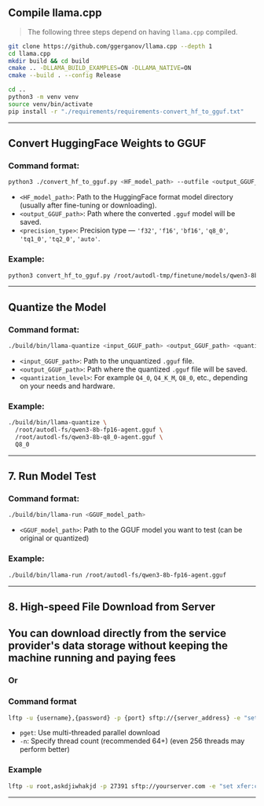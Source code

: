 ## Compile llama.cpp

> The following three steps depend on having `llama.cpp` compiled.

```bash
git clone https://github.com/ggerganov/llama.cpp --depth 1
cd llama.cpp
mkdir build && cd build
cmake .. -DLLAMA_BUILD_EXAMPLES=ON -DLLAMA_NATIVE=ON
cmake --build . --config Release

cd ..
python3 -m venv venv
source venv/bin/activate
pip install -r "./requirements/requirements-convert_hf_to_gguf.txt"
```

---

## Convert HuggingFace Weights to GGUF

### Command format:

```bash
python3 ./convert_hf_to_gguf.py <HF_model_path> --outfile <output_GGUF_path> --outtype <precision_type>
```

* `<HF_model_path>`: Path to the HuggingFace format model directory (usually after fine-tuning or downloading).
* `<output_GGUF_path>`: Path where the converted `.gguf` model will be saved.
* `<precision_type>`: Precision type — `'f32'`, `'f16'`, `'bf16'`, `'q8_0'`, `'tq1_0'`, `'tq2_0'`, `'auto'`.

### Example:

```bash
python3 convert_hf_to_gguf.py /root/autodl-tmp/finetune/models/qwen3-8b-qlora/merged --outfile /root/autodl-fs/qwen3-8b-fp16-agent.gguf --outtype f16
```

---

## Quantize the Model

### Command format:

```bash
./build/bin/llama-quantize <input_GGUF_path> <output_GGUF_path> <quantization_level>
```

* `<input_GGUF_path>`: Path to the unquantized `.gguf` file.
* `<output_GGUF_path>`: Path where the quantized `.gguf` file will be saved.
* `<quantization_level>`: For example `Q4_0`, `Q4_K_M`, `Q8_0`, etc., depending on your needs and hardware.

### Example:

```bash
./build/bin/llama-quantize \
  /root/autodl-fs/qwen3-8b-fp16-agent.gguf \
  /root/autodl-fs/qwen3-8b-q8_0-agent.gguf \
  Q8_0
```

---

## 7. Run Model Test

### Command format:

```bash
./build/bin/llama-run <GGUF_model_path>
```

* `<GGUF_model_path>`: Path to the GGUF model you want to test (can be original or quantized)

### Example:

```bash
./build/bin/llama-run /root/autodl-fs/qwen3-8b-fp16-agent.gguf
```

---
## 8. High-speed File Download from Server

## You can download directly from the service provider's data storage without keeping the machine running and paying fees

### Or
### Command format
```bash
lftp -u {username},{password} -p {port} sftp://{server_address} -e "set xfer:clobber true; pget -n {thread_count} {server_file_path} -o {local_file_name/path}; bye"
```
* `pget`: Use multi-threaded parallel download
* `-n`: Specify thread count (recommended 64+) (even 256 threads may perform better)
### Example
```bash
lftp -u root,askdjiwhakjd -p 27391 sftp://yourserver.com -e "set xfer:clobber true; pget -n 256 /root/autodl-fs/qwen3-8b-fp16-agent.gguf -o qwen3-8b-fp16-agent.gguf; bye"
```
---
